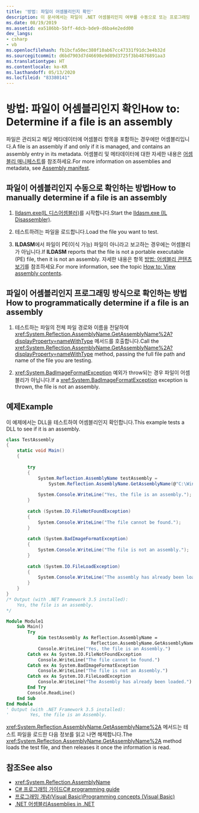 ```yaml
---
title: '방법: 파일이 어셈블리인지 확인'
description: 이 문서에서는 파일이 .NET 어셈블리인지 여부를 수동으로 또는 프로그래밍 방식으로 확인하는 방법을 모두 보여 줍니다.
ms.date: 08/19/2019
ms.assetid: ea5186bb-5bff-4dcb-bde9-d6ba4e2edd00
dev_langs:
- csharp
- vb
ms.openlocfilehash: fb1bcfa50ec380f10ab67cc47331f91dc3e4b32d
ms.sourcegitcommit: d6bd7903d7d46698e9d89d3725f3bb4876891aa3
ms.translationtype: HT
ms.contentlocale: ko-KR
ms.lasthandoff: 05/13/2020
ms.locfileid: "83380141"
---
```

# <a name="how-to-determine-if-a-file-is-an-assembly"></a><span data-ttu-id="5f155-103">방법: 파일이 어셈블리인지 확인</span><span class="sxs-lookup"><span data-stu-id="5f155-103">How to: Determine if a file is an assembly</span></span>

<span data-ttu-id="5f155-104">파일은 관리되고 해당 메타데이터에 어셈블리 항목을 포함하는 경우에만 어셈블리입니다.</span><span class="sxs-lookup"><span data-stu-id="5f155-104">A file is an assembly if and only if it is managed, and contains an assembly entry in its metadata.</span></span> <span data-ttu-id="5f155-105">어셈블리 및 메타데이터에 대한 자세한 내용은 [어셈블리 매니페스트](manifest.md)를 참조하세요.</span><span class="sxs-lookup"><span data-stu-id="5f155-105">For more information on assemblies and metadata, see [Assembly manifest](manifest.md).</span></span>  
  
## <a name="how-to-manually-determine-if-a-file-is-an-assembly"></a><span data-ttu-id="5f155-106">파일이 어셈블리인지 수동으로 확인하는 방법</span><span class="sxs-lookup"><span data-stu-id="5f155-106">How to manually determine if a file is an assembly</span></span>  
  
1. <span data-ttu-id="5f155-107">[Ildasm.exe(IL 디스어셈블러)](../../framework/tools/ildasm-exe-il-disassembler.md)를 시작합니다.</span><span class="sxs-lookup"><span data-stu-id="5f155-107">Start the [Ildasm.exe (IL Disassembler)](../../framework/tools/ildasm-exe-il-disassembler.md).</span></span>  
  
2. <span data-ttu-id="5f155-108">테스트하려는 파일을 로드합니다.</span><span class="sxs-lookup"><span data-stu-id="5f155-108">Load the file you want to test.</span></span>  
  
3. <span data-ttu-id="5f155-109">**ILDASM**에서 파일이 PE(이식 가능) 파일이 아니라고 보고하는 경우에는 어셈블리가 아닙니다.</span><span class="sxs-lookup"><span data-stu-id="5f155-109">If **ILDASM** reports that the file is not a portable executable (PE) file, then it is not an assembly.</span></span> <span data-ttu-id="5f155-110">자세한 내용은 항목 [방법: 어셈블리 콘텐츠 보기](view-contents.md)를 참조하세요.</span><span class="sxs-lookup"><span data-stu-id="5f155-110">For more information, see the topic [How to: View assembly contents](view-contents.md).</span></span>  
  
## <a name="how-to-programmatically-determine-if-a-file-is-an-assembly"></a><span data-ttu-id="5f155-111">파일이 어셈블리인지 프로그래밍 방식으로 확인하는 방법</span><span class="sxs-lookup"><span data-stu-id="5f155-111">How to programmatically determine if a file is an assembly</span></span>  
  
1. <span data-ttu-id="5f155-112">테스트하는 파일의 전체 파일 경로와 이름을 전달하여 <xref:System.Reflection.AssemblyName.GetAssemblyName%2A?displayProperty=nameWithType> 메서드를 호출합니다.</span><span class="sxs-lookup"><span data-stu-id="5f155-112">Call the <xref:System.Reflection.AssemblyName.GetAssemblyName%2A?displayProperty=nameWithType> method, passing the full file path and name of the file you are testing.</span></span>  
  
2. <span data-ttu-id="5f155-113"><xref:System.BadImageFormatException> 예외가 throw되는 경우 파일이 어셈블리가 아닙니다.</span><span class="sxs-lookup"><span data-stu-id="5f155-113">If a <xref:System.BadImageFormatException> exception is thrown, the file is not an assembly.</span></span>  
  
## <a name="example"></a><span data-ttu-id="5f155-114">예제</span><span class="sxs-lookup"><span data-stu-id="5f155-114">Example</span></span>  
<span data-ttu-id="5f155-115">이 예제에서는 DLL을 테스트하여 어셈블리인지 확인합니다.</span><span class="sxs-lookup"><span data-stu-id="5f155-115">This example tests a DLL to see if it is an assembly.</span></span>  

```csharp
class TestAssembly  
{  
    static void Main()  
    {  
  
        try  
        {  
            System.Reflection.AssemblyName testAssembly =  
                System.Reflection.AssemblyName.GetAssemblyName(@"C:\Windows\Microsoft.NET\Framework\v3.5\System.Net.dll");  
  
            System.Console.WriteLine("Yes, the file is an assembly.");  
        }  
  
        catch (System.IO.FileNotFoundException)  
        {  
            System.Console.WriteLine("The file cannot be found.");  
        }  
  
        catch (System.BadImageFormatException)  
        {  
            System.Console.WriteLine("The file is not an assembly.");  
        }  
  
        catch (System.IO.FileLoadException)  
        {  
            System.Console.WriteLine("The assembly has already been loaded.");  
        }  
    }  
}  
/* Output (with .NET Framework 3.5 installed):  
    Yes, the file is an assembly.  
*/  
```  

```vb  
Module Module1  
    Sub Main()  
        Try  
            Dim testAssembly As Reflection.AssemblyName =  
                                Reflection.AssemblyName.GetAssemblyName("C:\Windows\Microsoft.NET\Framework\v3.5\System.Net.dll")  
            Console.WriteLine("Yes, the file is an Assembly.")  
        Catch ex As System.IO.FileNotFoundException  
            Console.WriteLine("The file cannot be found.")  
        Catch ex As System.BadImageFormatException  
            Console.WriteLine("The file is not an Assembly.")  
        Catch ex As System.IO.FileLoadException  
            Console.WriteLine("The Assembly has already been loaded.")  
        End Try  
        Console.ReadLine()  
    End Sub  
End Module  
' Output (with .NET Framework 3.5 installed):  
'        Yes, the file is an Assembly.  
```

<span data-ttu-id="5f155-116"><xref:System.Reflection.AssemblyName.GetAssemblyName%2A> 메서드는 테스트 파일을 로드한 다음 정보를 읽고 나면 해제합니다.</span><span class="sxs-lookup"><span data-stu-id="5f155-116">The <xref:System.Reflection.AssemblyName.GetAssemblyName%2A> method loads the test file, and then releases it once the information is read.</span></span>  
  
## <a name="see-also"></a><span data-ttu-id="5f155-117">참조</span><span class="sxs-lookup"><span data-stu-id="5f155-117">See also</span></span>

- <xref:System.Reflection.AssemblyName>
- [<span data-ttu-id="5f155-118">C# 프로그래밍 가이드</span><span class="sxs-lookup"><span data-stu-id="5f155-118">C# programming guide</span></span>](../../csharp/programming-guide/index.md)
- [<span data-ttu-id="5f155-119">프로그래밍 개념(Visual Basic)</span><span class="sxs-lookup"><span data-stu-id="5f155-119">Programming concepts (Visual Basic)</span></span>](../../visual-basic/programming-guide/concepts/index.md)
- [<span data-ttu-id="5f155-120">.NET 어셈블리</span><span class="sxs-lookup"><span data-stu-id="5f155-120">Assemblies in .NET</span></span>](index.md)
